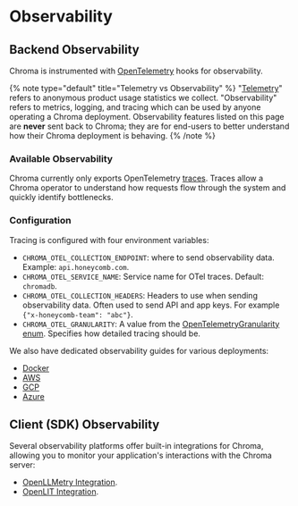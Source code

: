 # Observability


## Backend Observability

Chroma is instrumented with [OpenTelemetry](https://opentelemetry.io/) hooks for observability.

{% note type="default" title="Telemetry vs Observability" %}
"[Telemetry](../../docs/overview/telemetry)" refers to anonymous product usage statistics we collect. "Observability" refers to metrics, logging, and tracing which can be used by anyone operating a Chroma deployment. Observability features listed on this page are **never** sent back to Chroma; they are for end-users to better understand how their Chroma deployment is behaving.
{% /note %}

### Available Observability

Chroma currently only exports OpenTelemetry [traces](https://opentelemetry.io/docs/concepts/signals/traces/). Traces allow a Chroma operator to understand how requests flow through the system and quickly identify bottlenecks.

### Configuration

Tracing is configured with four environment variables:

- `CHROMA_OTEL_COLLECTION_ENDPOINT`: where to send observability data. Example: `api.honeycomb.com`.
- `CHROMA_OTEL_SERVICE_NAME`: Service name for OTel traces. Default: `chromadb`.
- `CHROMA_OTEL_COLLECTION_HEADERS`: Headers to use when sending observability data. Often used to send API and app keys. For example `{"x-honeycomb-team": "abc"}`.
- `CHROMA_OTEL_GRANULARITY`: A value from the [OpenTelemetryGranularity enum](https://github.com/chroma-core/chroma/tree/main/chromadb/telemetry/opentelemetry/__init__.py). Specifies how detailed tracing should be.

We also have dedicated observability guides for various deployments:
* [Docker](../containers/docker#observability-with-docker)
* [AWS](../cloud-providers/aws#observability-with-AWS)
* [GCP](../cloud-providers/gcp#observability-with-GCP)
* [Azure](../cloud-providers/azure#observability-with-Azure)

## Client (SDK) Observability

Several observability platforms offer built-in integrations for Chroma, allowing you to monitor your application's interactions with the Chroma server:
- [OpenLLMetry Integration](../../integrations/frameworks/openllmetry).
- [OpenLIT Integration](../../integrations/frameworks/openlit).